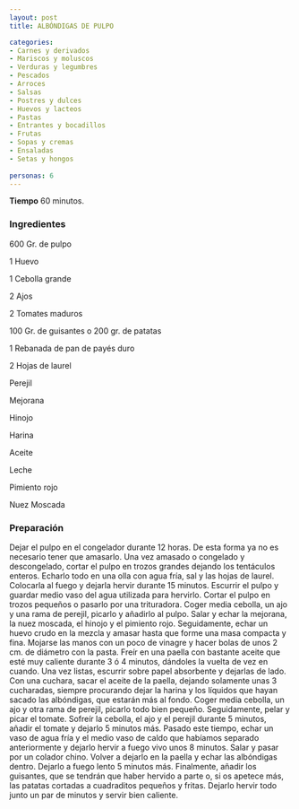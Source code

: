 ```yaml
---
layout: post
title: ALBÓNDIGAS DE PULPO

categories:
- Carnes y derivados
- Mariscos y moluscos
- Verduras y legumbres
- Pescados
- Arroces
- Salsas
- Postres y dulces
- Huevos y lacteos
- Pastas
- Entrantes y bocadillos
- Frutas
- Sopas y cremas
- Ensaladas
- Setas y hongos
 
personas: 6 
---
```

<b>Tiempo</b> 60 minutos.

<h3>Ingredientes</h3>
600 Gr. de pulpo

1 Huevo

1 Cebolla grande

2 Ajos

2 Tomates maduros

100 Gr. de guisantes o 200 gr. de patatas

1 Rebanada de pan de payés duro

2 Hojas de laurel

Perejil

Mejorana

Hinojo

Harina

Aceite

Leche

Pimiento rojo

Nuez Moscada

<h3>Preparación</h3>
Dejar el pulpo en el congelador durante 12 horas. De esta forma ya no es necesario tener que amasarlo. Una vez amasado o congelado y descongelado, cortar el pulpo en trozos grandes dejando los tentáculos enteros. Echarlo todo en una olla con agua fría, sal y las hojas de laurel. Colocarla al fuego y dejarla hervir durante 15 minutos. Escurrir el pulpo y guardar medio vaso del agua utilizada para hervirlo. Cortar el pulpo en trozos pequeños o pasarlo por una trituradora. Coger media cebolla, un ajo y una rama de perejil, picarlo y añadirlo al pulpo. Salar y echar la mejorana, la nuez moscada, el hinojo y el pimiento rojo. Seguidamente, echar un huevo crudo en la mezcla y amasar hasta que forme una masa compacta y fina. Mojarse las manos con un poco de vinagre y hacer bolas de unos 2 cm. de diámetro con la pasta. Freír en una paella con bastante aceite que esté muy caliente durante 3 ó 4 minutos, dándoles la vuelta de vez en cuando. Una vez listas, escurrir sobre papel absorbente y dejarlas de lado. Con una cuchara, sacar el aceite de la paella, dejando solamente unas 3 cucharadas, siempre procurando dejar la harina y los líquidos que hayan sacado las albóndigas, que estarán más al fondo. Coger media cebolla, un ajo y otra rama de perejil, picarlo todo bien pequeño. Seguidamente, pelar y picar el tomate. Sofreír la cebolla, el ajo y el perejil durante 5 minutos, añadir el tomate y dejarlo 5 minutos más. Pasado este tiempo, echar un vaso de agua fría y el medio vaso de caldo que habíamos separado anteriormente y dejarlo hervir a fuego vivo unos 8 minutos. Salar y pasar por un colador chino. Volver a dejarlo en la paella y echar las albóndigas dentro. Dejarlo a fuego lento 5 minutos más. Finalmente, añadir los guisantes, que se tendrán que haber hervido a parte o, si os apetece más, las patatas cortadas a cuadraditos pequeños y fritas. Dejarlo hervir todo junto un par de minutos y servir bien caliente.

